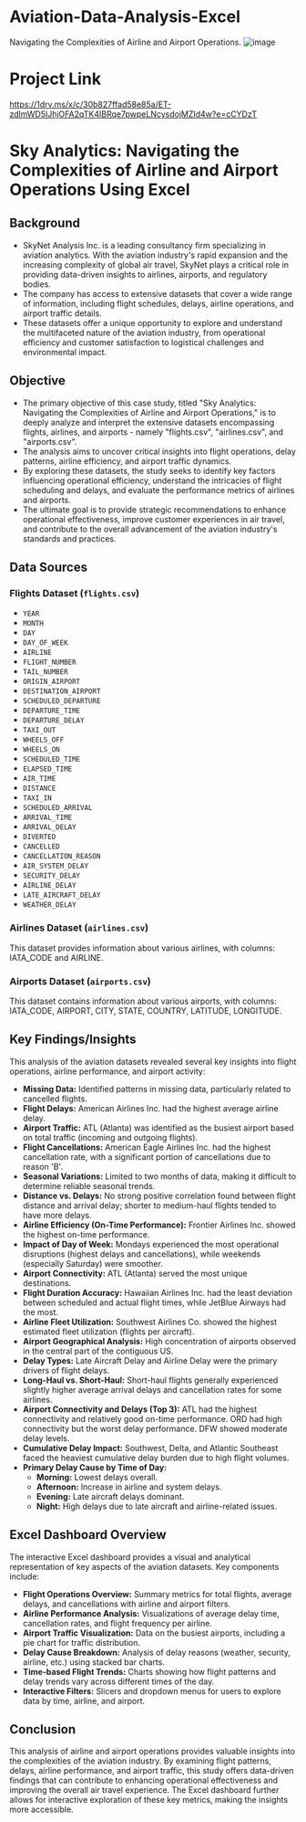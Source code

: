 # Aviation-Data-Analysis-Excel
Navigating the Complexities of Airline and Airport Operations.
![image](https://github.com/user-attachments/assets/b763c7c0-b08b-49e1-8b6f-e8a48abc159d)



# Project Link
https://1drv.ms/x/c/30b827ffad58e85a/ET-zdlmWD5lJhjOFA2qTK4IBRqe7pwpeLNcysdojMZId4w?e=cCYDzT

# Sky Analytics: Navigating the Complexities of Airline and Airport Operations Using Excel

## Background

* SkyNet Analysis Inc. is a leading consultancy firm specializing in aviation analytics. With the aviation industry's rapid expansion and the increasing complexity of global air travel, SkyNet plays a critical role in providing data-driven insights to airlines, airports, and regulatory bodies.
* The company has access to extensive datasets that cover a wide range of information, including flight schedules, delays, airline operations, and airport traffic details.
* These datasets offer a unique opportunity to explore and understand the multifaceted nature of the aviation industry, from operational efficiency and customer satisfaction to logistical challenges and environmental impact.

## Objective

* The primary objective of this case study, titled "Sky Analytics: Navigating the Complexities of Airline and Airport Operations," is to deeply analyze and interpret the extensive datasets encompassing flights, airlines, and airports - namely "flights.csv", "airlines.csv", and "airports.csv".
* The analysis aims to uncover critical insights into flight operations, delay patterns, airline efficiency, and airport traffic dynamics.
* By exploring these datasets, the study seeks to identify key factors influencing operational efficiency, understand the intricacies of flight scheduling and delays, and evaluate the performance metrics of airlines and airports.
* The ultimate goal is to provide strategic recommendations to enhance operational effectiveness, improve customer experiences in air travel, and contribute to the overall advancement of the aviation industry's standards and practices.

## Data Sources

### Flights Dataset (`flights.csv`)
* `YEAR`
* `MONTH`
* `DAY`
* `DAY_OF_WEEK`
* `AIRLINE`
* `FLIGHT_NUMBER`
* `TAIL_NUMBER`
* `ORIGIN_AIRPORT`
* `DESTINATION_AIRPORT`
* `SCHEDULED_DEPARTURE`
* `DEPARTURE_TIME`
* `DEPARTURE_DELAY`
* `TAXI_OUT`
* `WHEELS_OFF`
* `WHEELS_ON`
* `SCHEDULED_TIME`
* `ELAPSED_TIME`
* `AIR_TIME`
* `DISTANCE`
* `TAXI_IN`
* `SCHEDULED_ARRIVAL`
* `ARRIVAL_TIME`
* `ARRIVAL_DELAY`
* `DIVERTED`
* `CANCELLED`
* `CANCELLATION_REASON`
* `AIR_SYSTEM_DELAY`
* `SECURITY_DELAY`
* `AIRLINE_DELAY`
* `LATE_AIRCRAFT_DELAY`
* `WEATHER_DELAY`
### Airlines Dataset (`airlines.csv`)

This dataset provides information about various airlines, with columns: IATA\_CODE and AIRLINE.

### Airports Dataset (`airports.csv`)

This dataset contains information about various airports, with columns: IATA\_CODE, AIRPORT, CITY, STATE, COUNTRY, LATITUDE, LONGITUDE.

## Key Findings/Insights

This analysis of the aviation datasets revealed several key insights into flight operations, airline performance, and airport activity:

* **Missing Data:** Identified patterns in missing data, particularly related to cancelled flights.
* **Flight Delays:** American Airlines Inc. had the highest average airline delay.
* **Airport Traffic:** ATL (Atlanta) was identified as the busiest airport based on total traffic (incoming and outgoing flights).
* **Flight Cancellations:** American Eagle Airlines Inc. had the highest cancellation rate, with a significant portion of cancellations due to reason 'B'.
* **Seasonal Variations:** Limited to two months of data, making it difficult to determine reliable seasonal trends.
* **Distance vs. Delays:** No strong positive correlation found between flight distance and arrival delay; shorter to medium-haul flights tended to have more delays.
* **Airline Efficiency (On-Time Performance):** Frontier Airlines Inc. showed the highest on-time performance.
* **Impact of Day of Week:** Mondays experienced the most operational disruptions (highest delays and cancellations), while weekends (especially Saturday) were smoother.
* **Airport Connectivity:** ATL (Atlanta) served the most unique destinations.
* **Flight Duration Accuracy:** Hawaiian Airlines Inc. had the least deviation between scheduled and actual flight times, while JetBlue Airways had the most.
* **Airline Fleet Utilization:** Southwest Airlines Co. showed the highest estimated fleet utilization (flights per aircraft).
* **Airport Geographical Analysis:** High concentration of airports observed in the central part of the contiguous US.
* **Delay Types:** Late Aircraft Delay and Airline Delay were the primary drivers of flight delays.
* **Long-Haul vs. Short-Haul:** Short-haul flights generally experienced slightly higher average arrival delays and cancellation rates for some airlines.
* **Airport Connectivity and Delays (Top 3):** ATL had the highest connectivity and relatively good on-time performance. ORD had high connectivity but the worst delay performance. DFW showed moderate delay levels.
* **Cumulative Delay Impact:** Southwest, Delta, and Atlantic Southeast faced the heaviest cumulative delay burden due to high flight volumes.
* **Primary Delay Cause by Time of Day:**
    * **Morning:** Lowest delays overall.
    * **Afternoon:** Increase in airline and system delays.
    * **Evening:** Late aircraft delays dominant.
    * **Night:** High delays due to late aircraft and airline-related issues.

## Excel Dashboard Overview

The interactive Excel dashboard provides a visual and analytical representation of key aspects of the aviation datasets. Key components include:

* **Flight Operations Overview:** Summary metrics for total flights, average delays, and cancellations with airline and airport filters.
* **Airline Performance Analysis:** Visualizations of average delay time, cancellation rates, and flight frequency per airline.
* **Airport Traffic Visualization:** Data on the busiest airports, including a pie chart for traffic distribution.
* **Delay Cause Breakdown:** Analysis of delay reasons (weather, security, airline, etc.) using stacked bar charts.
* **Time-based Flight Trends:** Charts showing how flight patterns and delay trends vary across different times of the day.
* **Interactive Filters:** Slicers and dropdown menus for users to explore data by time, airline, and airport.

## Conclusion

This analysis of airline and airport operations provides valuable insights into the complexities of the aviation industry. By examining flight patterns, delays, airline performance, and airport traffic, this study offers data-driven findings that can contribute to enhancing operational effectiveness and improving the overall air travel experience. The Excel dashboard further allows for interactive exploration of these key metrics, making the insights more accessible.
